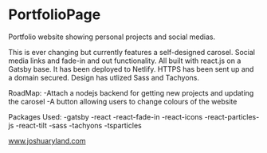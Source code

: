 # PortfolioPage
Portfolio website showing personal projects and social medias.

This is ever changing but currently features a self-designed carosel. Social media links and fade-in and out functionality.
All built with react.js on a Gatsby base. It has been deployed to Netlify. HTTPS has been sent up and a domain secured.
Design has utlized Sass and Tachyons.

RoadMap:
-Attach a nodejs backend for getting new projects and updating the carosel
-A button allowing users to change colours of the website

Packages Used:
-gatsby
-react
-react-fade-in
-react-icons
-react-particles-js
-react-tilt
-sass
-tachyons
-tsparticles

www.joshuaryland.com
